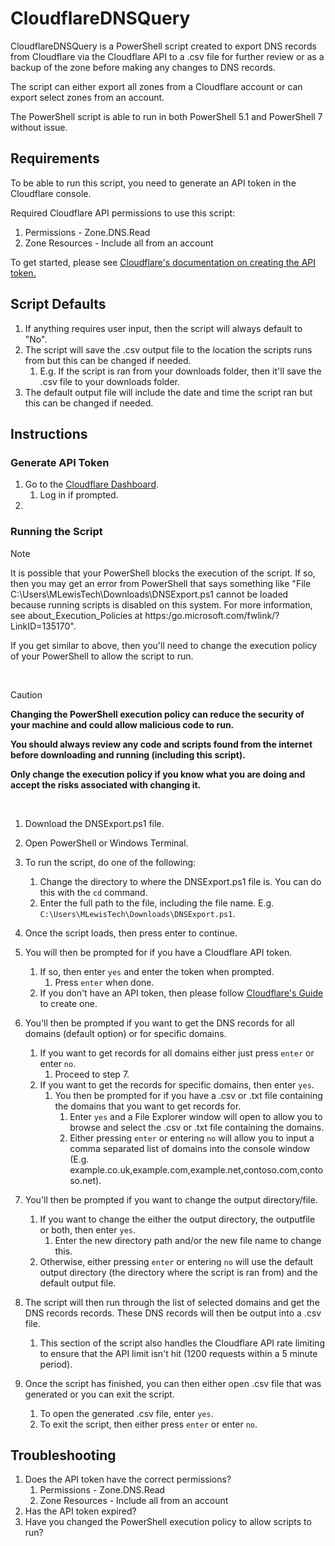 # CloudflareDNSQuery

CloudflareDNSQuery is a PowerShell script created to export DNS records from Cloudflare via the Cloudflare API to a .csv file for further review or as a backup of the zone before making any changes to DNS records.

The script can either export all zones from a Cloudflare account or can export select zones from an account.

The PowerShell script is able to run in both PowerShell 5.1 and PowerShell 7 without issue.

## Requirements

To be able to run this script, you need to generate an API token in the Cloudflare console.

Required Cloudflare API permissions to use this script:
1. Permissions - Zone.DNS.Read
2. Zone Resources - Include all from an account

To get started, please see
[Cloudflare's documentation on creating the API token.](https://developers.cloudflare.com/fundamentals/api/get-started/create-token/)

## Script Defaults 

1. If anything requires user input, then the script will always default to "No".
1. The script will save the .csv output file to the location the scripts runs from but this can be changed if needed.
    1. E.g. If the script is ran from your downloads folder, then it'll save the .csv file to your downloads folder.
1. The default output file will include the date and time the script ran but this can be changed if needed.

## Instructions

### Generate API Token

1. Go to the [Cloudflare Dashboard](https://dash.cloudflare.com).
    1. Log in if prompted.
1. 

### Running the Script
    
>[!NOTE]
> It is possible that your PowerShell blocks the execution of the script. If so, then you may get an error from PowerShell that says something like "File C:\Users\MLewisTech\Downloads\DNSExport.ps1 cannot be loaded because running scripts is disabled on this system. For more information, see about_Execution_Policies at https:/go.microsoft.com/fwlink/?LinkID=135170".
>
>If you get similar to above, then you'll need to change the execution policy of your PowerShell to allow the script to run.

<br>

>[!CAUTION]
>**Changing the PowerShell execution policy can reduce the security of your machine and could allow malicious code to run.**
>
>**You should always review any code and scripts found from the internet before downloading and running (including this script).**
>
>**Only change the execution policy if you know what you are doing and accept the risks associated with changing it.**

<br>

1. Download the DNSExport.ps1 file.
1. Open PowerShell or Windows Terminal.
1. To run the script, do one of the following:
    1. Change the directory to where the DNSExport.ps1 file is. You can do this with the `cd` command.
    1. Enter the full path to the file, including the file name. E.g. `C:\Users\MLewisTech\Downloads\DNSExport.ps1`. 

1. Once the script loads, then press enter to continue.
1. You will then be prompted for if you have a Cloudflare API token.
    1. If so, then enter `yes` and enter the token when prompted.
        1. Press `enter` when done.
    1. If you don't have an API token, then please follow [Cloudflare's Guide](https://developers.cloudflare.com/fundamentals/api/get-started/create-token/) to create one.
1. You'll then be prompted if you want to get the DNS records for all domains (default option) or for specific domains.
    1. If you want to get records for all domains either just press `enter` or enter `no`.
        1. Proceed to step 7.
    1. If you want to get the records for specific domains, then enter `yes`.
        1. You then be prompted for if you have a .csv or .txt file containing the domains that you want to get records for.
            1. Enter `yes` and a File Explorer window will open to allow you to browse and select the .csv or .txt file containing the domains.
            1. Either pressing `enter` or entering `no` will allow you to input a comma separated list of domains into the console window (E.g. example.co.uk,example.com,example.net,contoso.com,contoso.net).
1. You'll then be prompted if you want to change the output directory/file.
    1. If you want to change the either the output directory, the outputfile or both, then enter `yes`.
        1. Enter the new directory path and/or the new file name to change this.
    1. Otherwise, either pressing `enter` or entering `no` will use the default output directory (the directory where the script is ran from) and the default output file.
1. The script will then run through the list of selected domains and get the DNS records records. These DNS records will then be output into a .csv file.
    1. This section of the script also handles the Cloudflare API rate limiting to ensure that the API limit isn't hit (1200 requests within a 5 minute period).
1. Once the script has finished, you can then either open .csv file that was generated or you can exit the script.
    1. To open the generated .csv file, enter `yes`.
    1. To exit the script, then either press `enter` or enter `no`.


## Troubleshooting
1. Does the API token have the correct permissions?
    1. Permissions - Zone.DNS.Read
    1. Zone Resources - Include all from an account
1. Has the API token expired?
1. Have you changed the PowerShell execution policy to allow scripts to run?
